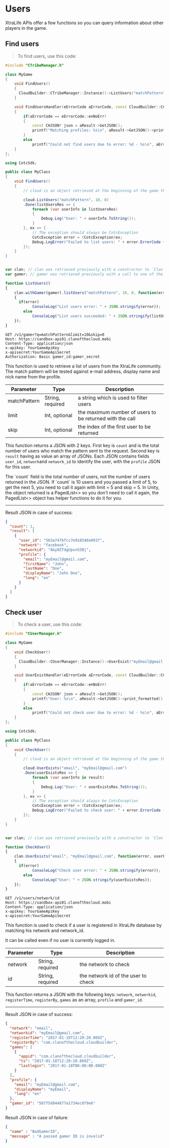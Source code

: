# Users

XtraLife APIs offer a few functions so you can query information about other players in the game.

## Find users

> To find users, use this code:

```cpp
#include "CTribeManager.h"

class MyGame
{
    void FindUsers()
    {
      CloudBuilder::CTribeManager::Instance()->ListUsers("matchPattern", 10, 0, MakeResultHandler(this, &MyGame::FindUsersHandler));
    }

    void FindUsersHandler(eErrorCode aErrorCode, const CloudBuilder::CCloudResult *aResult)
    {
        if(aErrorCode == eErrorCode::enNoErr)
        {
            const CHJSON* json = aResult->GetJSON();
            printf("Matching profiles: %s\n", aResult->GetJSON()->print_formatted().c_str());
        }
        else
            printf("Could not find users due to error: %d - %s\n", aErrorCode, aResult->GetErrorString());
    }
};
```

```cs
using CotcSdk;

public class MyClass
{
    void FindUsers()
    {
        // cloud is an object retrieved at the beginning of the game through the CotcGameObject object.

        cloud.ListUsers("matchPattern", 10, 0)
        .Done(listUsersRes => {
            foreach (var userInfo in listUsersRes)
            {
                Debug.Log("User: " + userInfo.ToString());
            }
        }, ex => {
            // The exception should always be CotcException
            CotcException error = (CotcException)ex;
            Debug.LogError("Failed to list users: " + error.ErrorCode + " (" + error.ErrorInformation + ")");
        });
    }
}
```

```objectivec
```

```javascript
var clan; // clan was retrieved previously with a constructor to `Clan`
var gamer; // gamer was retrieved previously with a call to one of the Login methods from `Clan`

function ListUsers()
{
    clan.withGamer(gamer).listUsers("matchPattern", 10, 0, function(error, listUsersRes)
    {
      if(error)
		    ConsoleLog("List users error: " + JSON.stringify(error));
	    else
		    ConsoleLog("List users succeeded: " + JSON.stringify(listUsersRes));
    });
}
```

```http
GET /v1/gamer?q=matchPattern&limit=10&skip=0
Host: https://sandbox-api01.clanofthecloud.mobi
Content-Type: application/json
x-apikey: YourGameApiKey
x-apisecret:YourGameApiSecret
Authorization: Basic gamer_id:gamer_secret
```

This function is used to retrieve a list of users from the XtraLife community. The match pattern will
be tested against e-mail address, display name and nick name from the profile.

Parameter | Type | Description
--------- | ---- | -----------
matchPattern | String, required | a string which is used to filter users
limit | Int, optional | the maximum number of users to be returned with the call
skip | Int, optional | the index of the first user to be returned

This function returns a JSON with 2 keys. First key is `count` and is the total number of users who
match the pattern sent to the request. Second key is `result` having as value an array of JSONs.
Each JSON contains fields `user_id`, `network`and `network_id` to identify the user, with the
`profile` JSON for this user.

<aside class="notice">
The `count` field is the total number of users, not the number of users returned in the JSON. If `count`
is 10 users and you passed a limit of 5, to get the next 5, you need to call it again with limit = 5 and
skip = 5. In Unity, the object returned is a PagedList<> so you don't need to call it again, the PagedList<>
object has helper functions to do it for you.
</aside>

---

<aside class="success">
Result JSON in case of success:
</aside>

```json
{
  "count": 1,
  "result": [
    {
      "user_id": "563a747bfcc7e918540a9937",
      "network": "facebook",
      "networkid": "Aby0ZTdgUpsnS5Bj",
      "profile": {
        "email": "myEmail@gmail.com",
        "firstName": "John",
        "lastName": "Doe",
        "displayName": "John Doe",
        "lang": "en"
      }
    }
  ]
}
```

## Check user

> To check a user, use this code:

```cpp
#include "CUserManager.h"

class MyGame
{
    void CheckUser()
    {
      CloudBuilder::CUserManager::Instance()->UserExist("myEmail@gmail.com", "email", MakeResultHandler(this, &MyGame::UserExistHandler));
    }

    void UserExistHandler(eErrorCode aErrorCode, const CloudBuilder::CCloudResult *aResult)
    {
        if(aErrorCode == eErrorCode::enNoErr)
        {
            const CHJSON* json = aResult->GetJSON();
            printf("User: %s\n", aResult->GetJSON()->print_formatted().c_str());
        }
        else
            printf("Could not check user due to error: %d - %s\n", aErrorCode, aResult->GetErrorString());
    }
};
```

```cs
using CotcSdk;

public class MyClass
{
    void CheckUser()
    {
        // cloud is an object retrieved at the beginning of the game through the CotcGameObject object.

        cloud.UserExists("email", "myEmail@gmail.com")
        .Done(userExistsRes => {
            foreach (var userInfo in result)
            {
                Debug.Log("User: " + userExistsRes.ToString());
            }
        }, ex => {
            // The exception should always be CotcException
            CotcException error = (CotcException)ex;
            Debug.LogError("Failed to check user: " + error.ErrorCode + " (" + error.ErrorInformation + ")");
        });
    }
}
```

```objectivec
```

```javascript
var clan; // clan was retrieved previously with a constructor to `Clan`

function CheckUser()
{
    clan.UserExists("email", "myEmail@gmail.com", function(error, userExistsRes)
    {
      if(error)
		    ConsoleLog("Check user error: " + JSON.stringify(error));
	    else
		    ConsoleLog("User: " + JSON.stringify(userExistsRes));
    });
}
```

```http
GET /v1/users/network/id
Host: https://sandbox-api01.clanofthecloud.mobi
Content-Type: application/json
x-apikey: YourGameApiKey
x-apisecret:YourGameApiSecret
```

This function is used to check if a user is registered in XtraLife database by matching his network and
network_id.
<aside class="notice">
It can be called even if no user is currently logged in.
</aside>


Parameter | Type | Description
--------- | ---- | -----------
network | String, required | the network to check
id | String, required | the network id of the user to check

This function returns a JSON with the following keys: `network`, `networkid`, `registerTime`, `registerBy`,
`games` as an array, `profile` and `gamer_id`. 

---

<aside class="success">
Result JSON in case of success:
</aside>

```json
{
  "network": "email",
  "networkid": "myEmail@gmail.com",
  "registerTime": "2017-01-18T12:20:20.869Z",
  "registerBy": "com.clanofthecloud.cloudbuilder",
  "games": [
    {
      "appid": "com.clanofthecloud.cloudbuilder",
      "ts": "2017-01-18T12:20:20.869Z",
      "lastlogin": "2017-01-18T00:00:00.000Z"
    }
  ],
  "profile": {
    "email": "myEmail@gmail.com",
    "displayName": "myEmail",
    "lang": "en"
  },
  "gamer_id": "587f5d844877a1734ec079e6"
}
```

<aside class="warning">
Result JSON in case of failure:
</aside>

```json
{
  "name" : "BadGamerID",
  "message" : "A passed gamer ID is invalid"
}
```
